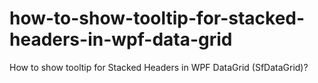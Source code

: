 # how-to-show-tooltip-for-stacked-headers-in-wpf-data-grid
How to show tooltip for Stacked Headers in WPF DataGrid (SfDataGrid)?
